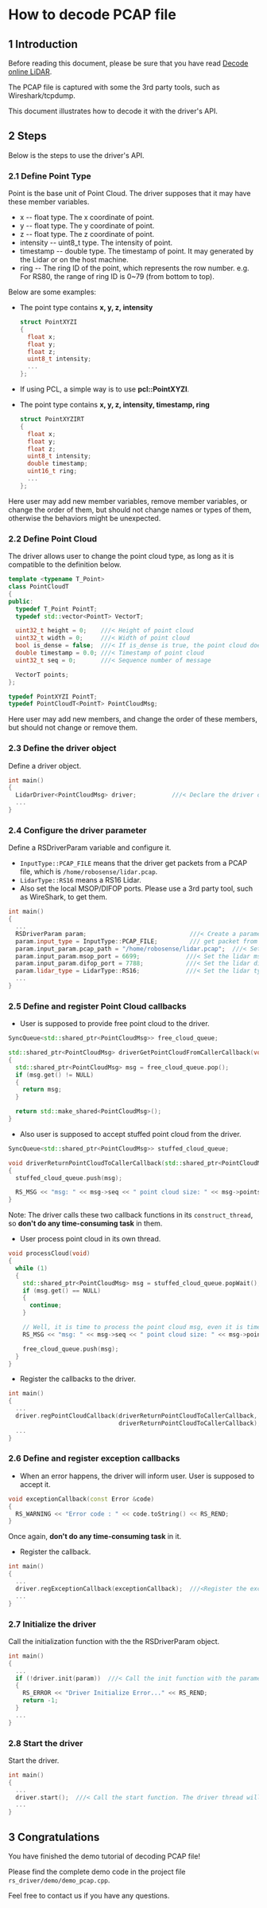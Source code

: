 # How to decode PCAP file

## 1 Introduction

Before reading this document, please be sure that you have read [Decode online LiDAR](./how_to_decode_online_lidar.md).

The PCAP file is captured with some the 3rd party tools, such as Wireshark/tcpdump.

This document illustrates how to decode it with the driver's API.

## 2 Steps

Below is the steps to use the driver's API.

### 2.1 Define Point Type

Point is the base unit of Point Cloud. The driver supposes that it may have these member variables.
- x -- float type. The x coordinate of point.
- y -- float type. The y coordinate of point.
- z -- float type. The z coordinate of point.
- intensity -- uint8_t type. The intensity of point.
- timestamp -- double type. The timestamp of point. It may generated by the Lidar or on the host machine.
- ring -- The ring ID of the point, which represents the row number. e.g. For RS80, the range of ring ID is 0~79 (from bottom to top).

Below are some examples: 

- The point type contains **x, y, z, intensity**

  ```c++
  struct PointXYZI
  {
    float x;
    float y;
    float z;
    uint8_t intensity;
    ...
  };
  ```

- If using PCL, a simple way is to use **pcl::PointXYZI**.

- The point type contains **x, y, z, intensity, timestamp, ring**

  ```c++
  struct PointXYZIRT
  {
    float x;
    float y;
    float z;
    uint8_t intensity;
    double timestamp;
    uint16_t ring;
    ...
  };
  ```

Here user may add new member variables, remove member variables, or change the order of them, but should not change names or types of them, otherwise the behaviors might be unexpected.

### 2.2 Define Point Cloud

  The driver allows user to change the point cloud type, as long as it is compatible to the definition below.

  ```c++
  template <typename T_Point>
  class PointCloudT
  {
  public:
    typedef T_Point PointT;
    typedef std::vector<PointT> VectorT;

    uint32_t height = 0;    ///< Height of point cloud
    uint32_t width = 0;     ///< Width of point cloud
    bool is_dense = false;  ///< If is_dense is true, the point cloud does not contain NAN points
    double timestamp = 0.0; ///< Timestamp of point cloud
    uint32_t seq = 0;       ///< Sequence number of message

    VectorT points;
  };
  
  typedef PointXYZI PointT;
  typedef PointCloudT<PointT> PointCloudMsg;
  ```

  Here user may add new members, and change the order of these members, but should not change or remove them.

### 2.3 Define the driver object

Define a driver object.

```c++
int main()
{
  LidarDriver<PointCloudMsg> driver;          ///< Declare the driver object
  ...
}
```

### 2.4 Configure the driver parameter

Define a RSDriverParam variable and configure it.
+ `InputType::PCAP_FILE` means that the driver get packets from a PCAP file, which is `/home/robosense/lidar.pcap`.
+ `LidarType::RS16` means a RS16 Lidar.
+ Also set the local MSOP/DIFOP ports. Please use a 3rd party tool, such as WireShark, to get them.

```c++
int main()
{
  ...
  RSDriverParam param;                             ///< Create a parameter object
  param.input_type = InputType::PCAP_FILE;         /// get packet from the pcap file 
  param.input_param.pcap_path = "/home/robosense/lidar.pcap";  ///< Set the pcap file path
  param.input_param.msop_port = 6699;             ///< Set the lidar msop port number, the default is 6699
  param.input_param.difop_port = 7788;            ///< Set the lidar difop port number, the default is 7788
  param.lidar_type = LidarType::RS16;             ///< Set the lidar type. Make sure this type is correct
  ...
}
```

### 2.5 Define and register Point Cloud callbacks

+ User is supposed to provide free point cloud to the driver. 

```c++
SyncQueue<std::shared_ptr<PointCloudMsg>> free_cloud_queue;

std::shared_ptr<PointCloudMsg> driverGetPointCloudFromCallerCallback(void)
{
  std::shared_ptr<PointCloudMsg> msg = free_cloud_queue.pop();
  if (msg.get() != NULL)
  {
    return msg;
  }

  return std::make_shared<PointCloudMsg>();
}
```

+ Also user is supposed to accept stuffed point cloud from the driver. 

```c++
SyncQueue<std::shared_ptr<PointCloudMsg>> stuffed_cloud_queue;

void driverReturnPointCloudToCallerCallback(std::shared_ptr<PointCloudMsg> msg)
{
  stuffed_cloud_queue.push(msg);

  RS_MSG << "msg: " << msg->seq << " point cloud size: " << msg->points.size() << RS_REND;
}
```

Note:  The driver calls these two callback functions in its `construct_thread`, so **don't do any time-consuming task** in them. 

+ User process point cloud in its own thread.

```c++
void processCloud(void)
{
  while (1)
  {
    std::shared_ptr<PointCloudMsg> msg = stuffed_cloud_queue.popWait();
    if (msg.get() == NULL)
    {
      continue;
    }

    // Well, it is time to process the point cloud msg, even it is time-consuming.
    RS_MSG << "msg: " << msg->seq << " point cloud size: " << msg->points.size() << RS_REND;

    free_cloud_queue.push(msg);
  }
}

```

+ Register the callbacks to the driver.

```c++
int main()
{
  ...
  driver.regPointCloudCallback(driverReturnPointCloudToCallerCallback, 
                               driverReturnPointCloudToCallerCallback);
  ...
}
```

### 2.6 Define and register exception callbacks

+ When an error happens, the driver will inform user. User is supposed to accept it. 

```c++
void exceptionCallback(const Error &code)
{
  RS_WARNING << "Error code : " << code.toString() << RS_REND;
}
```

Once again, **don't do any time-consuming task** in it.

+ Register the callback.

```c++
int main()
{
  ...
  driver.regExceptionCallback(exceptionCallback);  ///<Register the exception callback function
  ...
}
```

### 2.7 Initialize the driver

Call the initialization function with the the RSDriverParam object.

```c++
int main()
{
  ...
  if (!driver.init(param))  ///< Call the init function with the parameter
  {
    RS_ERROR << "Driver Initialize Error..." << RS_REND;
    return -1;
  }
  ...
}
```

### 2.8 Start the driver

Start the driver.

```c++
int main()
{
  ...
  driver.start();  ///< Call the start function. The driver thread will start
  ...
}
```

## 3 Congratulations

You have finished the demo tutorial of decoding PCAP file!

Please find the complete demo code in the project file ```rs_driver/demo/demo_pcap.cpp```. 

Feel free to contact us if you have any questions.

